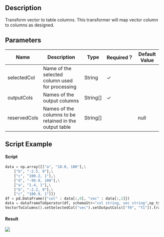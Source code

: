 ## Description
Transform vector to table columns. This transformer will map vector column to columns as designed.

## Parameters
| Name | Description | Type | Required？ | Default Value |
| --- | --- | --- | --- | --- |
| selectedCol | Name of the selected column used for processing | String | ✓ |  |
| outputCols | Names of the output columns | String[] | ✓ |  |
| reservedCols | Names of the columns to be retained in the output table | String[] |  | null |


## Script Example

#### Script

```python
data = np.array([["a", "10.0, 100"],\
    ["b", "-2.5, 9"],\
    ["c", "100.2, 1"],\
    ["d", "-99.9, 100"],\
    ["a", "1.4, 1"],\
    ["b", "-2.2, 9"],\
    ["c", "100.9, 1"]])
df = pd.DataFrame({"col" : data[:,0], "vec" : data[:,1]})
data = dataframeToOperator(df, schemaStr="col string, vec string",op_type="batch")
VectorToColumns().setSelectedCol("vec").setOutputCols(["f0", "f1"]).transform(data).collectToDataframe()
```
#### Result

<img src="https://img.alicdn.com/tfs/TB1IMm7oXP7gK0jSZFjXXc5aXXa-232-226.jpg">
